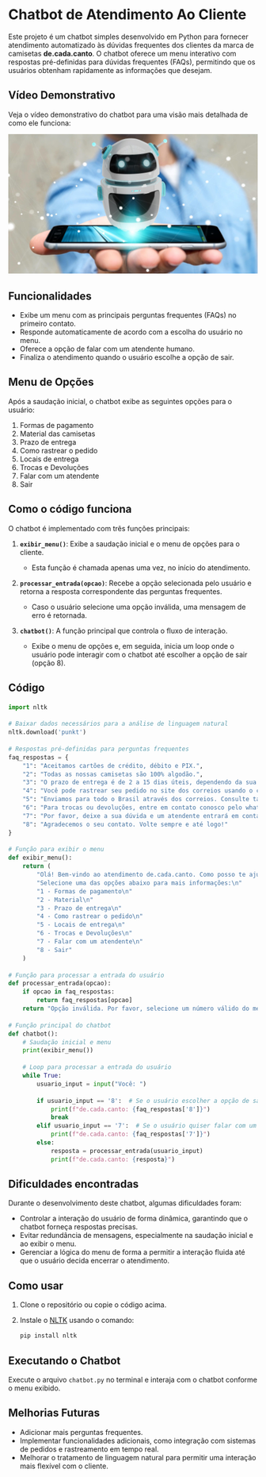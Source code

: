 # Chatbot de Atendimento Ao Cliente

Este projeto é um chatbot simples desenvolvido em Python para fornecer atendimento automatizado às dúvidas frequentes dos clientes da marca de camisetas **de.cada.canto**. O chatbot oferece um menu interativo com respostas pré-definidas para dúvidas frequentes (FAQs), permitindo que os usuários obtenham rapidamente as informações que desejam.

## Vídeo Demonstrativo

Veja o vídeo demonstrativo do chatbot para uma visão mais detalhada de como ele funciona:

[![Veja o vídeo](./chatbot3.jpg)](https://youtu.be/x4dbBhDXieU)


## Funcionalidades

- Exibe um menu com as principais perguntas frequentes (FAQs) no primeiro contato.
- Responde automaticamente de acordo com a escolha do usuário no menu.
- Oferece a opção de falar com um atendente humano.
- Finaliza o atendimento quando o usuário escolhe a opção de sair.

## Menu de Opções

Após a saudação inicial, o chatbot exibe as seguintes opções para o usuário:

1. Formas de pagamento  
2. Material das camisetas  
3. Prazo de entrega  
4. Como rastrear o pedido  
5. Locais de entrega  
6. Trocas e Devoluções  
7. Falar com um atendente  
8. Sair  

## Como o código funciona

O chatbot é implementado com três funções principais:

1. **`exibir_menu()`**: Exibe a saudação inicial e o menu de opções para o cliente.  
   - Esta função é chamada apenas uma vez, no início do atendimento.
  
2. **`processar_entrada(opcao)`**: Recebe a opção selecionada pelo usuário e retorna a resposta correspondente das perguntas frequentes.  
   - Caso o usuário selecione uma opção inválida, uma mensagem de erro é retornada.

3. **`chatbot()`**: A função principal que controla o fluxo de interação.  
   - Exibe o menu de opções e, em seguida, inicia um loop onde o usuário pode interagir com o chatbot até escolher a opção de sair (opção 8).

## Código

```python
import nltk

# Baixar dados necessários para a análise de linguagem natural
nltk.download('punkt')

# Respostas pré-definidas para perguntas frequentes
faq_respostas = {
    "1": "Aceitamos cartões de crédito, débito e PIX.",
    "2": "Todas as nossas camisetas são 100% algodão.",
    "3": "O prazo de entrega é de 2 a 15 dias úteis, dependendo da sua localização. Consulte detalhes no nosso site: www.decadacanto.com.br",
    "4": "Você pode rastrear seu pedido no site dos correios usando o código de rastreamento enviado por e-mail após a confirmação do pagamento ou no nosso site: www.decadacanto.com.br .",
    "5": "Enviamos para todo o Brasil através dos correios. Consulte taxas e prazos no nosso site: www.decadacanto.com.br",
    "6": "Para trocas ou devoluções, entre em contato conosco pelo whatsapp (85) 999999999.",
    "7": "Por favor, deixe a sua dúvida e um atendente entrará em contato assim que possível.",
    "8": "Agradecemos o seu contato. Volte sempre e até logo!"
}

# Função para exibir o menu
def exibir_menu():
    return (
        "Olá! Bem-vindo ao atendimento de.cada.canto. Como posso te ajudar hoje?\n"
        "Selecione uma das opções abaixo para mais informações:\n"
        "1 - Formas de pagamento\n"
        "2 - Material\n"
        "3 - Prazo de entrega\n"
        "4 - Como rastrear o pedido\n"
        "5 - Locais de entrega\n"
        "6 - Trocas e Devoluções\n"
        "7 - Falar com um atendente\n"
        "8 - Sair"
    )

# Função para processar a entrada do usuário
def processar_entrada(opcao):
    if opcao in faq_respostas:
        return faq_respostas[opcao]
    return "Opção inválida. Por favor, selecione um número válido do menu."

# Função principal do chatbot
def chatbot():
    # Saudação inicial e menu
    print(exibir_menu())

    # Loop para processar a entrada do usuário
    while True:
        usuario_input = input("Você: ")

        if usuario_input == '8':  # Se o usuário escolher a opção de sair
            print(f"de.cada.canto: {faq_respostas['8']}")
            break
        elif usuario_input == '7':  # Se o usuário quiser falar com um atendente
            print(f"de.cada.canto: {faq_respostas['7']}")
        else:
            resposta = processar_entrada(usuario_input)
            print(f"de.cada.canto: {resposta}")
```


## Dificuldades encontradas

Durante o desenvolvimento deste chatbot, algumas dificuldades foram:

- Controlar a interação do usuário de forma dinâmica, garantindo que o chatbot forneça respostas precisas.
- Evitar redundância de mensagens, especialmente na saudação inicial e ao exibir o menu.
- Gerenciar a lógica do menu de forma a permitir a interação fluida até que o usuário decida encerrar o atendimento.

## Como usar

1. Clone o repositório ou copie o código acima.
2. Instale o [NLTK](https://www.nltk.org/) usando o comando:

   ```bash
   pip install nltk

    ```
## Executando o Chatbot

Execute o arquivo `chatbot.py` no terminal e interaja com o chatbot conforme o menu exibido.

## Melhorias Futuras

- Adicionar mais perguntas frequentes.
- Implementar funcionalidades adicionais, como integração com sistemas de pedidos e rastreamento em tempo real.
- Melhorar o tratamento de linguagem natural para permitir uma interação mais flexível com o cliente.

